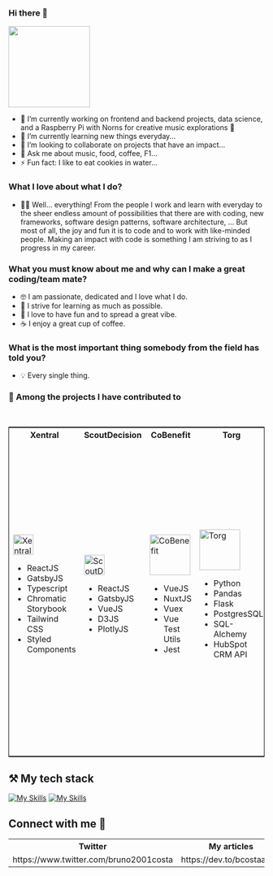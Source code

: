 ### Hi there 👋

<img style="height: 160px" src="https://media.tenor.com/O9cMdj1wkgAAAAAC/mickey-mouse-wave.gif" />

- 🔭 I’m currently working on frontend and backend projects, data science, and a Raspberry Pi with Norns for creative music explorations 🔮
- 🌱 I’m currently learning new things everyday...
- 👯 I’m looking to collaborate on projects that have an impact...
- 💬 Ask me about music, food, coffee, F1...
- ⚡ Fun fact: I like to eat cookies in water...

### What I love about what I do?

- 👨‍💻 Well... everything! From the people I work and learn with everyday to the sheer endless amount of possibilities that there are with coding, new frameworks, software design patterns, software architecture, ... But most of all, the joy and fun it is to code and to work with like-minded people. Making an impact with code is something I am striving to as I progress in my career. 

### What you must know about me and why can I make a great coding/team mate?

- 🤓 I am passionate, dedicated and I love what I do.
- 🥳 I strive for learning as much as possible.
- 🍕 I love to have fun and to spread a great vibe.
- ☕️ I enjoy a great cup of coffee. 

### What is the most important thing somebody from the field has told you?

- 💡 Every single thing.

### 🫳 Among the projects I have contributed to

<br />
<table style="border: 1px solid black;">
  <tr>
    <th>Xentral</th>
    <th>ScoutDecision</th>
    <th>CoBenefit</th>
    <th>Torg</th>
    <th>RUNWAY36</th>
    <th>ruhr.agency</th>
  </tr>
  <tr>
    <td>
      <a href="https://xentral.com/">
        <img style="height: 40px" src="https://seekvectorlogo.com/wp-content/uploads/2023/03/xentral-erp-software-gmbh-vector-logo.png" alt="Xentral"/>
      </a>
      <div>
        <ul>
          <li>ReactJS</li>
          <li>GatsbyJS</li>
          <li>Typescript</li>
          <li>Chromatic Storybook</li>
          <li>Tailwind CSS</li>
          <li>Styled Components</li>
        </ul>
      </div>
    </td>
    <td>
      <a href="https://www.scoutdecision.com/">
        <img style="height: 40px; width: 40px" src="https://www.scoutdecision.com/static/assets/images/sd-optimized.png" alt="ScoutDecision"/>
      </a>
      <div>
        <ul>
          <li>ReactJS</li>
          <li>GatsbyJS</li>
          <li>VueJS</li>
          <li>D3JS</li>
          <li>PlotlyJS</li>
        </ul>
      </div>
    </td>
    <td>
      <a href="https://cobenefit.co/">
        <img style="height: 80px; width: 80px" src="https://cdn.startbase.com/images/ecbe1c76a58dbf0b201a2b621ec5744a/69f0fec39ac00bb/" alt="CoBenefit"/>
      </a>
      <div>
        <ul>
          <li>VueJS</li>
          <li>NuxtJS</li>
          <li>Vuex</li>
          <li>Vue Test Utils</li>
          <li>Jest</li>
        </ul>
      </div>
    </td>
    <td>
      <a href="https://usetorg.com/">
        <img style="height: 80px; width: 80px" src="https://cdn.join.com/63090904a171e20008ec4cb5/torg-gmb-h-logo-xl.png" alt="Torg"/>
      </a>
      <div>
        <ul>
          <li>Python</li>
          <li>Pandas</li>
          <li>Flask</li>
          <li>PostgresSQL</li>
          <li>SQL-Alchemy</li>
          <li>HubSpot CRM API</li>
        </ul>
      </div>
    </td>
    <td>
      <a href="https://runway36.de/">
        <img style="height: 80px; width: 80px" src="https://tse4.mm.bing.net/th?id=OIP.ed5gt8PxvSAW1C3i_U7zCQAAAA&pid=Api" alt="RUNWAY36"/>
      </a>
      <div>
        <ul>
          <li>Python</li>
          <li>Pandas</li>
          <li>Flask</li>
          <li>Supabase</li>
          <li>PostgresSQL</li>
          <li>SQL-Alchemy</li>
          <li>HubSpot CRM API</li>
          <li>AWS</li>
          <li>MySQL</li>
          <li>PHP</li>
          <li>Sage xRM</li>
          <li>Vue 3</li>
          <li>Quasar</li>
          <li>TypeScript</li>
          <li>GraphQL</li>
          <li>Tailwind CSS</li>
          <li>Flowbite-Vue</li>
          <li>Vitest</li>
          <li>Vue Test Utils</li>
          <li>pnpm</li>
        </ul>
      </div>
    </td>
    <td>
      <a href="ruhr.agency">
        <img style="height: 80px; width: 80px" src="https://ruhr.agency/wp-content/uploads/2022/04/Logo-blue@10x.png" alt="ruhr.agency"/>
      </a>
      <div>
        <ul>
          <li>Python</li>
          <li>Pytest</li>
          <li>AWS Powertools</li>
          <li>React</li>
          <li>AWS DynamoDB</li>
          <li>Playwright</li>
          <li>ShepherdJS</li>
          <li>Databricks</li>
          <li>JavaScript</li>
          <li>GitHub CI/CD</li>
          <li>SemanticUI</li>
          <li>Shadcn UI</li>
          <li>Docker</li>
          <li>APIs</li>
        </ul>
      </div>
    </td>
  </tr>
</table>

## ⚒️ My tech stack

[![My Skills](https://skillicons.dev/icons?i=js,html,css,react,vue,nuxt,ruby,nodejs,tailwind,ts,webpack,vite,py,fastapi,flask,java,php,laravel,supabase,githubactions,firebase,pinia,sqllite&theme=light)](https://skills.thijs.gg)
[![My Skills](https://skillicons.dev/icons?i=jest,d3,threejs,gatsby,vitest,dynamodb,git,gql,webpack,jquery,powershell,angular,bash,styledcomponents,postman,lua,kubernetes,docker,aws,ableton,mysql,postgres,mongodb&theme=light)](https://skills.thijs.gg)

## Connect with me 📲

<table>
  <tr>
    <th>Twitter</th>
    <th>My articles</th>
    <th>Open Source - Python</th>
    <th>Open Source - npm</th>
  </tr>
  <tr>
    <td>
https://www.twitter.com/bruno2001costa
    </td> 
    <td>
https://dev.to/bcostaaa01
    </td>
    <td>
https://pypi.org/project/hubmigrate/
    </td>
    <td>
https://www.npmjs.com/~bcostaaa01
    </td>
  </tr>
</table>
